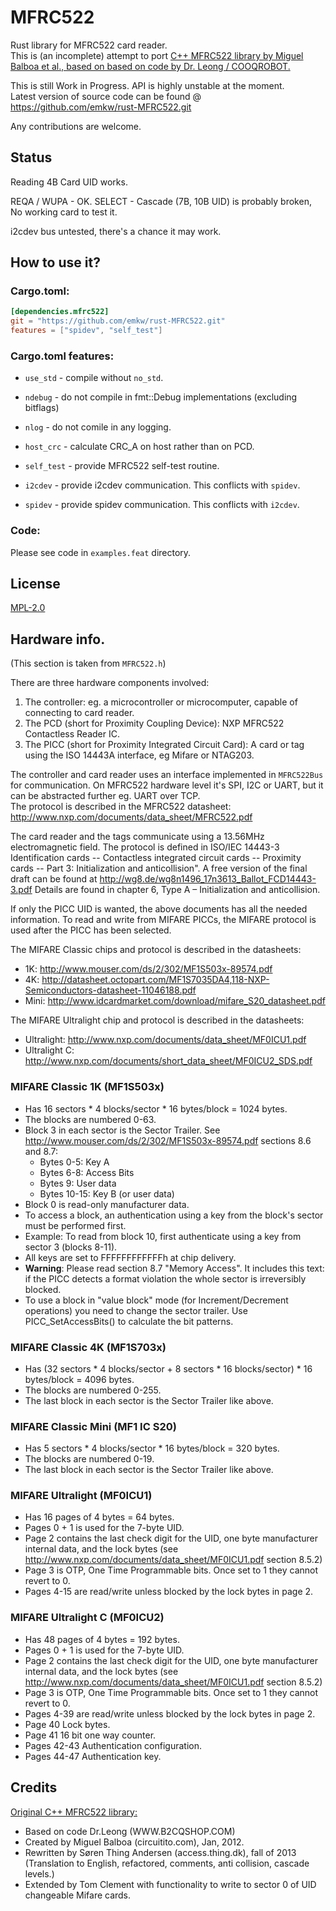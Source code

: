 # MFRC522

Rust library for MFRC522 card reader.  
This is (an incomplete) attempt to port
[C++ MFRC522 library by Miguel Balboa et al., based on  based on code by Dr. Leong / COOQROBOT.](https://github.com/miguelbalboa/rfid)

This is still Work in Progress. API is highly unstable at the moment.  
Latest version of source code can be found @ https://github.com/emkw/rust-MFRC522.git

Any contributions are welcome.

## Status 

Reading 4B Card UID works.

REQA / WUPA - OK.
SELECT - Cascade (7B, 10B UID) is probably broken, No working card to test it.

i2cdev bus untested, there's a chance it may work.

## How to use it?

### Cargo.toml:
```toml
[dependencies.mfrc522]
git = "https://github.com/emkw/rust-MFRC522.git"
features = ["spidev", "self_test"]
```

### Cargo.toml features:
- `use_std` - compile without `no_std`.

- `ndebug` - do not compile in fmt::Debug implementations (excluding bitflags)
- `nlog` - do not comile in any logging.

- `host_crc` - calculate CRC_A on host rather than on PCD.
- `self_test` - provide MFRC522 self-test routine.


- `i2cdev` - provide i2cdev communication. This conflicts with `spidev`.
- `spidev` - provide spidev communication. This conflicts with `i2cdev`.

### Code:
Please see code in `examples.feat` directory.

## License

[MPL-2.0](https://www.mozilla.org/media/MPL/2.0/index.txt)

## Hardware info.

(This section is taken from `MFRC522.h`)

There are three hardware components involved:
1. The controller: eg. a microcontroller or microcomputer, capable of connecting to card reader.
2. The PCD (short for Proximity Coupling Device): NXP MFRC522 Contactless Reader IC.
3. The PICC (short for Proximity Integrated Circuit Card): A card or tag using the ISO 14443A interface, eg Mifare or NTAG203.

The controller and card reader uses an interface implemented in `MFRC522Bus` for communication. On MFRC522 hardware level it's  SPI, I2C or UART,
but it can be abstracted further eg. UART over TCP.  
The protocol is described in the MFRC522 datasheet: http://www.nxp.com/documents/data_sheet/MFRC522.pdf

The card reader and the tags communicate using a 13.56MHz electromagnetic field.
The protocol is defined in ISO/IEC 14443-3 Identification cards -- Contactless integrated circuit cards -- Proximity cards -- Part 3: Initialization and anticollision".
A free version of the final draft can be found at http://wg8.de/wg8n1496_17n3613_Ballot_FCD14443-3.pdf
Details are found in chapter 6, Type A – Initialization and anticollision.

If only the PICC UID is wanted, the above documents has all the needed information.
To read and write from MIFARE PICCs, the MIFARE protocol is used after the PICC has been selected.

The MIFARE Classic chips and protocol is described in the datasheets:
- 1K:   http://www.mouser.com/ds/2/302/MF1S503x-89574.pdf
- 4K:   http://datasheet.octopart.com/MF1S7035DA4,118-NXP-Semiconductors-datasheet-11046188.pdf
- Mini: http://www.idcardmarket.com/download/mifare_S20_datasheet.pdf

The MIFARE Ultralight chip and protocol is described in the datasheets:
- Ultralight:   http://www.nxp.com/documents/data_sheet/MF0ICU1.pdf
- Ultralight C: http://www.nxp.com/documents/short_data_sheet/MF0ICU2_SDS.pdf

### MIFARE Classic 1K (MF1S503x)
- Has 16 sectors * 4 blocks/sector * 16 bytes/block = 1024 bytes.
- The blocks are numbered 0-63.
- Block 3 in each sector is the Sector Trailer. See http://www.mouser.com/ds/2/302/MF1S503x-89574.pdf sections 8.6 and 8.7:
  - Bytes 0-5:   Key A
  - Bytes 6-8:   Access Bits
  - Bytes 9:     User data
  - Bytes 10-15: Key B (or user data)
- Block 0 is read-only manufacturer data.
- To access a block, an authentication using a key from the block's sector must be performed first.
- Example: To read from block 10, first authenticate using a key from sector 3 (blocks 8-11).
- All keys are set to FFFFFFFFFFFFh at chip delivery.
- **Warning**: Please read section 8.7 "Memory Access". It includes this text: if the PICC detects a format violation the whole sector is irreversibly blocked.
- To use a block in "value block" mode (for Increment/Decrement operations) you need to change the sector trailer. Use PICC_SetAccessBits() to calculate the bit patterns.

### MIFARE Classic 4K (MF1S703x)
- Has (32 sectors * 4 blocks/sector + 8 sectors * 16 blocks/sector) * 16 bytes/block = 4096 bytes.
- The blocks are numbered 0-255.
- The last block in each sector is the Sector Trailer like above.

### MIFARE Classic Mini (MF1 IC S20)
- Has 5 sectors * 4 blocks/sector * 16 bytes/block = 320 bytes.
- The blocks are numbered 0-19.
- The last block in each sector is the Sector Trailer like above.

### MIFARE Ultralight (MF0ICU1)
- Has 16 pages of 4 bytes = 64 bytes.
- Pages 0 + 1 is used for the 7-byte UID.
- Page 2 contains the last check digit for the UID, one byte manufacturer internal data, and the lock bytes (see http://www.nxp.com/documents/data_sheet/MF0ICU1.pdf section 8.5.2)
- Page 3 is OTP, One Time Programmable bits. Once set to 1 they cannot revert to 0.
- Pages 4-15 are read/write unless blocked by the lock bytes in page 2.

### MIFARE Ultralight C (MF0ICU2)
- Has 48 pages of 4 bytes = 192 bytes.
- Pages 0 + 1 is used for the 7-byte UID.
- Page 2 contains the last check digit for the UID, one byte manufacturer internal data, and the lock bytes (see http://www.nxp.com/documents/data_sheet/MF0ICU1.pdf section 8.5.2)
- Page 3 is OTP, One Time Programmable bits. Once set to 1 they cannot revert to 0.
- Pages 4-39 are read/write unless blocked by the lock bytes in page 2.
- Page 40 Lock bytes.
- Page 41 16 bit one way counter.
- Pages 42-43 Authentication configuration.
- Pages 44-47 Authentication key.

## Credits
[Original C++ MFRC522 library:](https://github.com/miguelbalboa/rfid)
- Based on code Dr.Leong   (WWW.B2CQSHOP.COM)
- Created by Miguel Balboa (circuitito.com), Jan, 2012.
- Rewritten by Søren Thing Andersen (access.thing.dk), fall of 2013 (Translation to English, refactored, comments, anti collision, cascade levels.)
- Extended by Tom Clement with functionality to write to sector 0 of UID changeable Mifare cards.
